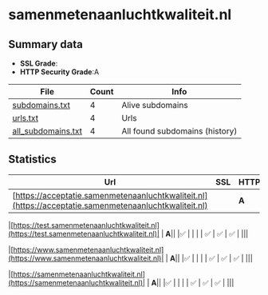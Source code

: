 

# samenmetenaanluchtkwaliteit.nl
## Summary data


 - **SSL Grade**:
 - **HTTP Security Grade**:A


| File       | Count | Info |
|------------|-------|------|
|[subdomains.txt](/data/samenmetenaanluchtkwaliteit.nl/subdomains.txt)|4|Alive subdomains|
|[urls.txt](/data/samenmetenaanluchtkwaliteit.nl/urls.txt)|4|Urls|
|[all_subdomains.txt](/data/samenmetenaanluchtkwaliteit.nl/all_subdomains.txt)|4|All found subdomains (history)|


## Statistics


| Url | SSL | HTTP | Server | Cookie | HSTS | CORS | CTO | CSP | XFO | XXP | RP |FP| Tech |Title |
|--------|-------|-------|------|------|------|------|------|------|------|------|------|------|------|------|
|[https://acceptatie.samenmetenaanluchtkwaliteit.nl](https://acceptatie.samenmetenaanluchtkwaliteit.nl)| | **A**|| |:white_check_mark: | | | | :white_check_mark: | :white_check_mark: | :white_check_mark: | |||


|[https://test.samenmetenaanluchtkwaliteit.nl](https://test.samenmetenaanluchtkwaliteit.nl)| | **A**|| |:white_check_mark: | | | | :white_check_mark: | :white_check_mark: | :white_check_mark: | |||


|[https://www.samenmetenaanluchtkwaliteit.nl](https://www.samenmetenaanluchtkwaliteit.nl)| | **A**|| |:white_check_mark: | | | | :white_check_mark: | :white_check_mark: | :white_check_mark: | |||


|[https://samenmetenaanluchtkwaliteit.nl](https://samenmetenaanluchtkwaliteit.nl)| | **A**|| |:white_check_mark: | | | | :white_check_mark: | :white_check_mark: | :white_check_mark: | |||

